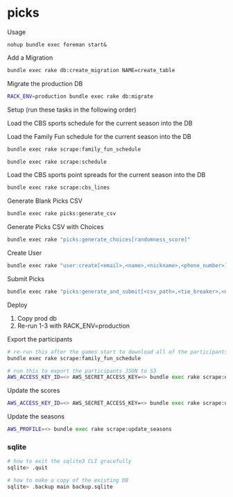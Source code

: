 picks
=====

Usage

```
nohup bundle exec foreman start&
```

Add a Migration

``` bash
bundle exec rake db:create_migration NAME=create_table
```

Migrate the production DB

```bash
RACK_ENV=production bundle exec rake db:migrate
```

Setup (run these tasks in the following order)

Load the CBS sports schedule for the current season into the DB

Load the Family Fun schedule for the current season into the DB

``` bash
bundle exec rake scrape:family_fun_schedule
```

``` bash
bundle exec rake scrape:schedule
```

Load the CBS sports point spreads for the current season into the DB

``` bash
bundle exec rake scrape:cbs_lines
```

Generate Blank Picks CSV

```bash
bundle exec rake picks:generate_csv
```

Generate Picks CSV with Choices

```bash
bundle exec rake "picks:generate_choices[randomness_score]"
```

Create User

```bash
bundle exec rake "user:create[<email>,<name>,<nickname>,<phone_number>]"
```

Submit Picks

```bash
bundle exec rake "picks:generate_and_submit[<csv_path>,<tie_breaker>,<nickname>,<password>]"
```

Deploy

1. Copy prod db
2. Re-run 1-3 with RACK_ENV=production

Export the participants

``` bash
# re-run this after the games start to download all of the participants into the DB
bundle exec rake scrape:family_fun_schedule

# run this to export the participants JSON to S3
AWS_ACCESS_KEY_ID=<> AWS_SECRET_ACCESS_KEY=<> bundle exec rake scrape:export_participants[year]
```

Update the scores

``` bash
AWS_ACCESS_KEY_ID=<> AWS_SECRET_ACCESS_KEY=<> bundle exec rake scrape:update_scores[year]
```

Update the seasons

``` bash
AWS_PROFILE=<> bundle exec rake scrape:update_seasons
```

### sqlite

``` bash
# how to exit the sqlite3 CLI gracefully
sqlite> .quit

# how to make a copy of the existing DB
sqlite> .backup main backup.sqlite
```